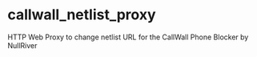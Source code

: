 # callwall_netlist_proxy
HTTP Web Proxy to change netlist URL for the CallWall Phone Blocker by NullRiver 
